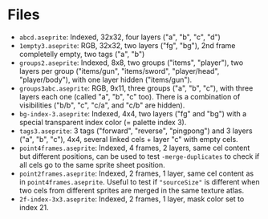 # Files

* `abcd.aseprite`: Indexed, 32x32, four layers ("a", "b", "c", "d")
* `1empty3.aseprite`: RGB, 32x32, two layers ("fg", "bg"), 2nd frame
  completelly empty, two tags ("a", "b")
* `groups2.aseprite`: Indexed, 8x8, two groups ("items", "player"),
  two layers per group ("items/gun", "items/sword", "player/head",
  "player/body"), with one layer hidden ("items/gun").
* `groups3abc.aseprite`: RGB, 9x11, three groups ("a", "b", "c"), with
  three layers each one (called "a", "b", "c" too). There is a
  combination of visibilities ("b/b", "c", "c/a", and "c/b" are
  hidden).
* `bg-index-3.aseprite`: Indexed, 4x4, two layers ("fg" and "bg")
  with a special transparent index color (= palette index 3).
* `tags3.aseprite`: 3 tags ("forward", "reverse", "pingpong") and 3
  layers ("a", "b", "c"), 4x4, several linked cels + layer "c" with
  empty cels.
* `point4frames.aseprite`: Indexed, 4 frames, 2 layers, same cel
  content but different positions, can be used to test
  `-merge-duplicates` to check if all cels go to the same sprite sheet
  position.
* `point2frames.aseprite`: Indexed, 2 frames, 1 layer, same cel
  content as in `point4frames.aseprite`. Useful to test if
  `"sourceSize"` is different when two cels from different sprites are
  merged in the same texture atlas.
* `2f-index-3x3.aseprite`: Indexed, 2 frames, 1 layer, mask color set
  to index 21.
